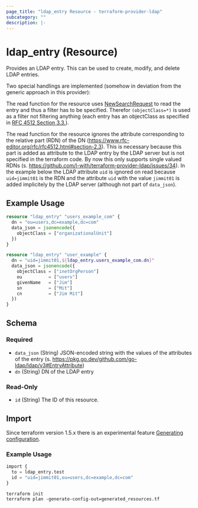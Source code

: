 ```yaml
---
page_title: "ldap_entry Resource - terraform-provider-ldap"
subcategory: ""
description: |-
---
```


# ldap_entry (Resource)

Provides an LDAP entry. This can be used to create, modify, and delete LDAP entries.

Two special handlings are implemented (somehow in deviation from the generic approach in this provider):

The read function for the resource uses
[NewSearchRequest](https://pkg.go.dev/github.com/go-ldap/ldap/v3@v3.4.5#NewSearchRequest) to read the entry 
and thus a filter has to be specified.
Therefor `(objectClass=*)` is used as a filter not filtering anything 
(each entry has an objectClass as specified in [RFC 4512 Section 3.3.](https://www.rfc-editor.org/rfc/rfc4512.html#section-3.3)).

The read function for the resource ignores the attribute corresponding to the relative part (RDN) of the DN (https://www.rfc-editor.org/rfc/rfc4512.html#section-2.3).
This is necessary because this part is added as attribute to the LDAP entry by the LDAP server but is not specified in the terraform code.
By now this only supports single valued RDNs (s. https://github.com/l-with/terraform-provider-ldap/issues/34). 
In the example below the LDAP attribute `uid` is ignored on read because `uid=jimmit01` is the RDN 
and the attribute `uid` with the value `jimmit01` is added implicitely by the LDAP server (although not part of `data_json`).

## Example Usage
```terraform
resource "ldap_entry" "users_example_com" {
  dn = "ou=users,dc=example,dc=com"
  data_json = jsonencode({
    objectClass = ["organizationalUnit"]
  })
}

resource "ldap_entry" "user_example" {
  dn = "uid=jimmit01,${ldap_entry.users_example_com.dn}"
  data_json = jsonencode({
    objectClass = ["inetOrgPerson"]
    ou          = ["users"]
    givenName   = ["Jim"]
    sn          = ["Mit"]
    cn          = ["Jim Mit"]
  })
}
```

<!-- schema generated by tfplugindocs -->
## Schema

### Required

- `data_json` (String) JSON-encoded string with the values of the attributes of the entry (s. https://pkg.go.dev/github.com/go-ldap/ldap/v3#EntryAttribute)
- `dn` (String) DN of the LDAP entry

### Read-Only

- `id` (String) The ID of this resource.

## Import

Since terraform version 1.5.x there is an experimental feature 
[Generating configuration](https://developer.hashicorp.com/terraform/language/import/generating-configuration).

### Example Usage

```terraform
import {
  to = ldap_entry.test
  id = "uid=jimmit01,ou=users,dc=example,dc=com"
}
```

```shell
terraform init
terraform plan -generate-config-out=generated_resources.tf
```
